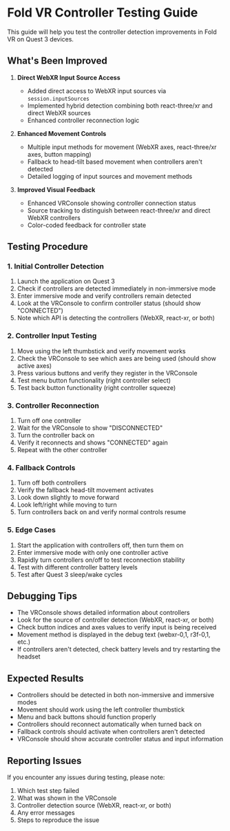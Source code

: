 # Fold VR Controller Testing Guide

This guide will help you test the controller detection improvements in Fold VR on Quest 3 devices.

## What's Been Improved

1. **Direct WebXR Input Source Access**
   - Added direct access to WebXR input sources via `session.inputSources`
   - Implemented hybrid detection combining both react-three/xr and direct WebXR sources
   - Enhanced controller reconnection logic

2. **Enhanced Movement Controls**
   - Multiple input methods for movement (WebXR axes, react-three/xr axes, button mapping)
   - Fallback to head-tilt based movement when controllers aren't detected
   - Detailed logging of input sources and movement methods

3. **Improved Visual Feedback**
   - Enhanced VRConsole showing controller connection status
   - Source tracking to distinguish between react-three/xr and direct WebXR controllers
   - Color-coded feedback for controller state

## Testing Procedure

### 1. Initial Controller Detection

1. Launch the application on Quest 3
2. Check if controllers are detected immediately in non-immersive mode
3. Enter immersive mode and verify controllers remain detected
4. Look at the VRConsole to confirm controller status (should show "CONNECTED")
5. Note which API is detecting the controllers (WebXR, react-xr, or both)

### 2. Controller Input Testing

1. Move using the left thumbstick and verify movement works
2. Check the VRConsole to see which axes are being used (should show active axes)
3. Press various buttons and verify they register in the VRConsole
4. Test menu button functionality (right controller select)
5. Test back button functionality (right controller squeeze)

### 3. Controller Reconnection

1. Turn off one controller
2. Wait for the VRConsole to show "DISCONNECTED"
3. Turn the controller back on
4. Verify it reconnects and shows "CONNECTED" again
5. Repeat with the other controller

### 4. Fallback Controls

1. Turn off both controllers
2. Verify the fallback head-tilt movement activates
3. Look down slightly to move forward
4. Look left/right while moving to turn
5. Turn controllers back on and verify normal controls resume

### 5. Edge Cases

1. Start the application with controllers off, then turn them on
2. Enter immersive mode with only one controller active
3. Rapidly turn controllers on/off to test reconnection stability
4. Test with different controller battery levels
5. Test after Quest 3 sleep/wake cycles

## Debugging Tips

- The VRConsole shows detailed information about controllers
- Look for the source of controller detection (WebXR, react-xr, or both)
- Check button indices and axes values to verify input is being received
- Movement method is displayed in the debug text (webxr-0,1, r3f-0,1, etc.)
- If controllers aren't detected, check battery levels and try restarting the headset

## Expected Results

- Controllers should be detected in both non-immersive and immersive modes
- Movement should work using the left controller thumbstick
- Menu and back buttons should function properly
- Controllers should reconnect automatically when turned back on
- Fallback controls should activate when controllers aren't detected
- VRConsole should show accurate controller status and input information

## Reporting Issues

If you encounter any issues during testing, please note:
1. Which test step failed
2. What was shown in the VRConsole
3. Controller detection source (WebXR, react-xr, or both)
4. Any error messages
5. Steps to reproduce the issue
